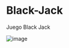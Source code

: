# Black-Jack
Juego Black Jack


![image](https://user-images.githubusercontent.com/58739774/185246073-986b50ed-d636-418e-98c7-01ba15047df4.png)
